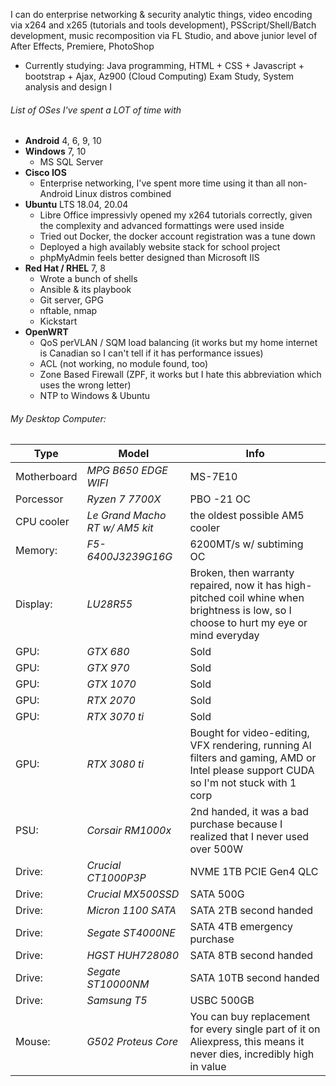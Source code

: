 I can do enterprise networking & security analytic things, video encoding via x264 and x265 (tutorials and tools development), PSScript/Shell/Batch development, music recomposition via FL Studio, and above junior level of After Effects, Premiere, PhotoShop
  - Currently studying: Java programming, HTML + CSS + Javascript + bootstrap + Ajax, Az900 (Cloud Computing) Exam Study, System analysis and design I

###### List of OSes I've spent a LOT of time with
 - **Android** 4, 6, 9, 10
 - **Windows** 7, 10
   - MS SQL Server
 - **Cisco IOS**
   - Enterprise networking, I've spent more time using it than all non-Android Linux distros combined
 - **Ubuntu** LTS 18.04, 20.04
    - Libre Office impressivly opened my x264 tutorials correctly, given the complexity and advanced formattings were used inside
    - Tried out Docker, the docker account registration was a tune down
    - Deployed a high availably website stack for school project
    - phpMyAdmin feels better designed than Microsoft IIS
 - **Red Hat / RHEL** 7, 8
    - Wrote a bunch of shells
    - Ansible & its playbook
    - Git server, GPG
    - nftable, nmap
    - Kickstart
  - **OpenWRT**
    - QoS perVLAN / SQM load balancing (it works but my home internet is Canadian so I can't tell if it has performance issues)
    - ACL (not working, no module found, too)
    - Zone Based Firewall (ZPF, it works but I hate this abbreviation which uses the wrong letter)
    - NTP to Windows & Ubuntu
   
###### My Desktop Computer:
| Type        | Model                          | Info                                                                                                                                   |
|-------------|--------------------------------|----------------------------------------------------------------------------------------------------------------------------------------|
| Motherboard | *MPG B650 EDGE WIFI*           | MS-7E10                                                                                                                                |
| Porcessor   | *Ryzen 7 7700X*                | PBO -21 OC                                                                                                                             |
| CPU cooler  | *Le Grand Macho RT w/ AM5 kit* | the oldest possible AM5 cooler                                                                                                         |
| Memory:     | *F5-6400J3239G16G*             | 6200MT/s w/ subtiming OC                                                                                                               |
| Display:    | *LU28R55*                      | Broken, then warranty repaired, now it has high-pitched coil whine when brightness is low, so I choose to hurt my eye or mind everyday |
| GPU:        | *GTX 680*                      | Sold                                                                                                                                   |
| GPU:        | *GTX 970*                      | Sold                                                                                                                                   |
| GPU:        | *GTX 1070*                     | Sold                                                                                                                                   |
| GPU:        | *RTX 2070*                     | Sold                                                                                                                                   |
| GPU:        | *RTX 3070 ti*                  | Sold                                                                                                                                   |
| GPU:        | *RTX 3080 ti*                  | Bought for video-editing, VFX rendering, running AI filters and gaming, AMD or Intel please support CUDA so I'm not stuck with 1 corp  |
| PSU:        | *Corsair RM1000x*              | 2nd handed, it was a bad purchase because I realized that I never used over 500W                                                       |
| Drive:      | *Crucial CT1000P3P*            | NVME 1TB PCIE Gen4 QLC                                                                                                                 |
| Drive:      | *Crucial MX500SSD*             | SATA 500G                                                                                                                              |
| Drive:      | *Micron  1100 SATA*            | SATA 2TB second handed                                                                                                                 |
| Drive:      | *Segate  ST4000NE*             | SATA 4TB emergency purchase                                                                                                            |
| Drive:      | *HGST    HUH728080*            | SATA 8TB second handed                                                                                                                 |
| Drive:      | *Segate  ST10000NM*            | SATA 10TB second handed                                                                                                                |
| Drive:      | *Samsung T5*                   | USBC 500GB                                                                                                                             |
| Mouse:      | *G502 Proteus Core*            | You can buy replacement for every single part of it on Aliexpress, this means it never dies, incredibly high in value                  |
